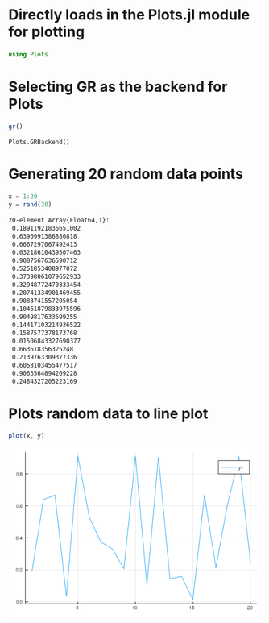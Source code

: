 # Directly loads in the Plots.jl module for plotting 
````julia
using Plots
````





# Selecting GR as the backend for Plots 
````julia
gr()
````


````
Plots.GRBackend()
````





# Generating 20 random data points
````julia
x = 1:20
y = rand(20)
````


````
20-element Array{Float64,1}:
 0.18911921836651002
 0.6390991386880818 
 0.6667297067492413 
 0.03218610439507463
 0.9087567636590712 
 0.5251853408977072 
 0.37398061079652933
 0.32948772470333454
 0.20741334901469455
 0.9083741557205054 
 0.10461879833975596
 0.9049817633699255 
 0.14417103214936522
 0.1587577378173768 
 0.01506843327690377
 0.663618356325248  
 0.2139763309377336 
 0.6058103455477517 
 0.9063564894209228 
 0.2484327205223169
````





# Plots random data to line plot
````julia
plot(x, y)
````


![](figures/test_4_1.png)
